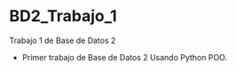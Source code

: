 # BD2_Trabajo_1
Trabajo 1 de Base de Datos 2
- Primer trabajo de Base de Datos 2 Usando Python POO.
